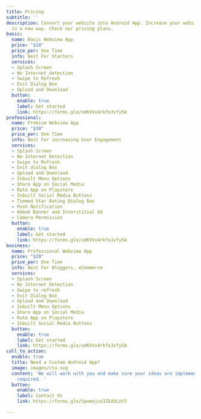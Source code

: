 ```yaml
---
title: Pricing
subtitle: ''
description: Convert your website into Android App. Increase your website traffic
  in a new way. Check our pricing plans.
basic:
  name: Basic Webview App
  price: "$10"
  price_per: One Time
  info: Best For Starters
  services:
  - Splash Screen
  - No Internet detection
  - Swipe to Refresh
  - Exit Dialog Box
  - Upload and Download
  button:
    enable: true
    label: Get started
    link: https://forms.gle/odKVVx4rkfeJvfy5A
professional:
  name: Premium Webview App
  price: "$30"
  price_per: One Time
  info: Best For increasing User Engagement
  services:
  - Splash Screen
  - No Internet Detection
  - Swipe to Refresh
  - Exit dialog Box
  - Upload and Download
  - Inbuilt Menu Options
  - Share App on Social Media
  - Rate App on Playstore
  - Inbuilt Social Media Buttons
  - Timmed Star Rating Dialog Box
  - Push Notification
  - Admob Banner and Interstitial Ad
  - Camera Permission
  button:
    enable: true
    label: Get started
    link: https://forms.gle/odKVVx4rkfeJvfy5A
business:
  name: Professional Webview App
  price: "$20"
  price_per: One Time
  info: Best For Bloggers, eCommerce
  services:
  - Splash Screen
  - No Internet Detection
  - Swipe to refresh
  - Exit Dialog Box
  - Upload and Download
  - Inbuilt Menu Options
  - Share App on Social Media
  - Rate App on Playstore
  - Inbuilt Social Media Buttons
  button:
    enable: true
    label: Get started
    link: https://forms.gle/odKVVx4rkfeJvfy5A
call_to_action:
  enable: true
  title: Need a Custom Android App?
  image: images/cta.svg
  content: 'We will work with you and make sure your ideas are implemented as per
    required. '
  button:
    enable: true
    label: Contact Us
    link: https://forms.gle/Spwmajux3ZkXULUt5

---
```


